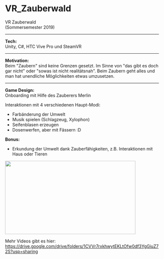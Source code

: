 # VR_Zauberwald
VR Zauberwald</br>
(Sommersemester 2019)
___________________________________
<b>Tech:</b></br>
Unity, C#, HTC Vive Pro und SteamVR

___________________________________

<b>Motivation:</b></br>
Beim "Zaubern" sind keine Grenzen gesetzt. Im Sinne von "das gibt es doch gar nicht" oder "sowas ist nicht realitätsnah". Beim Zaubern geht alles und man hat unendliche Möglichkeiten etwas umzusetzen.
___________________________________

<b>Game Design:</b></br>
Onboarding mit Hilfe des Zauberers Merlin</br>

Interaktionen mit 4 verschiedenen Haupt-Modi:</br>
- Farbänderung der Umwelt
- Musik spielen (Schlagzeug, Xylophon)
- Seifenblasen erzeugen
- Dosenwerfen, aber mit Fässern :D

<b>Bonus:</b>
- Erkundung der Umwelt dank Zauberfähigkeiten, z.B. Interaktionen mit Haus oder Tieren

<!-- ![](Zauberwald.gif) -->

<img src="Zauberwald_compressed.gif" width="427" height="240"/>

Mehr Videos gibt es hier: https://drive.google.com/drive/folders/1CVVr7rxkhwytEKLtOfw0df3YgGiuZ72S?usp=sharing
